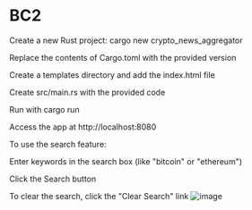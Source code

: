 # BC2
Create a new Rust project: cargo new crypto_news_aggregator

Replace the contents of Cargo.toml with the provided version

Create a templates directory and add the index.html file

Create src/main.rs with the provided code

Run with cargo run

Access the app at http://localhost:8080

To use the search feature:

Enter keywords in the search box (like "bitcoin" or "ethereum")

Click the Search button

To clear the search, click the "Clear Search" link
![image](https://github.com/user-attachments/assets/2092704c-828b-4514-8fbc-2af0298a2330)
